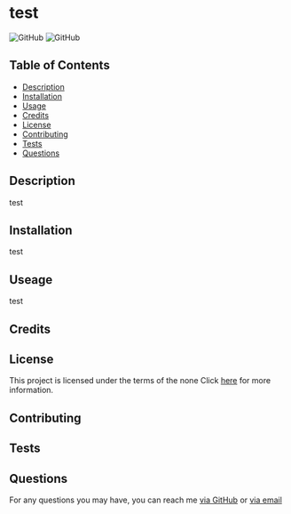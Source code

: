 # test
![GitHub](https://img.shields.io/github/license/test/test)
![GitHub](https://img.shields.io/github/license/Kayn-Pleiades/README-generator)
## Table of Contents

* [Description](#description)
* [Installation](#installation)
* [Usage](#usage)
* [Credits](#credits)
* [License](#license)
* [Contributing](#contributing)
* [Tests](#tests)
* [Questions](#questions)

## Description

test

## Installation

test

## Useage

test

## Credits



## License

This project is licensed under the terms of the none
Click [here](LICENSE.md) for more information.

## Contributing



## Tests



## Questions

For any questions you may have, you can reach me [via GitHub](https://github.com/test) or [via email](mailto:test) 
